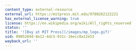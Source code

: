 ```yaml
---
content_type: external-resource
external_url: https://mitpress.mit.edu/9780262122221
has_external_license_warning: true
license: https://en.wikipedia.org/wiki/All_rights_reserved
status: ''
title: '![Buy at MIT Press](/images/mp_logo.gif)'
uid: 0905269d-8e12-4dc5-931c-16ecc0a12e53
wayback_url: ''
---
```

